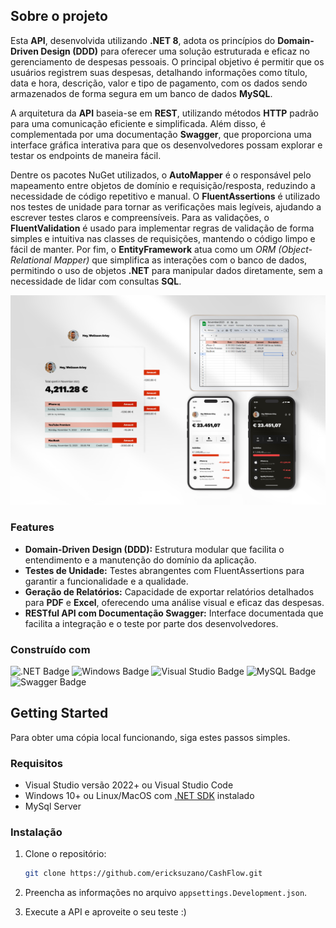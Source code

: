 ## Sobre o projeto

Esta **API**, desenvolvida utilizando **.NET 8**, adota os princípios do **Domain-Driven Design (DDD)** para oferecer uma solução estruturada e eficaz no gerenciamento de despesas pessoais. O principal objetivo é permitir que os usuários registrem suas despesas, detalhando informações como título, data e hora, descrição, valor e tipo de pagamento, com os dados sendo armazenados de forma segura em um banco de dados **MySQL**.

A arquitetura da **API** baseia-se em **REST**, utilizando métodos **HTTP** padrão para uma comunicação eficiente e simplificada. Além disso, é complementada por uma documentação **Swagger**, que proporciona uma interface gráfica interativa para que os desenvolvedores possam explorar e testar os endpoints de maneira fácil.

Dentre os pacotes NuGet utilizados, o **AutoMapper** é o responsável pelo mapeamento entre objetos de domínio e requisição/resposta, reduzindo a necessidade de código repetitivo e manual. O **FluentAssertions** é utilizado nos testes de unidade para tornar as verificações mais legíveis, ajudando a escrever testes claros e compreensíveis. Para as validações, o **FluentValidation** é usado para implementar regras de validação de forma simples e intuitiva nas classes de requisições, mantendo o código limpo e fácil de manter. Por fim, o **EntityFramework** atua como um *ORM (Object-Relational Mapper)* que simplifica as interações com o banco de dados, permitindo o uso de objetos **.NET** para manipular dados diretamente, sem a necessidade de lidar com consultas **SQL**.

![Imagem](heroimage.png)

### Features
- **Domain-Driven Design (DDD):** Estrutura modular que facilita o entendimento e a manutenção do domínio da aplicação.
- **Testes de Unidade:** Testes abrangentes com FluentAssertions para garantir a funcionalidade e a qualidade.
- **Geração de Relatórios:** Capacidade de exportar relatórios detalhados para **PDF** e **Excel**, oferecendo uma análise visual e eficaz das despesas.
- **RESTful API com Documentação Swagger:** Interface documentada que facilita a integração e o teste por parte dos desenvolvedores.

### Construído com
![.NET Badge](https://img.shields.io/badge/.NET-512BD4?logo=dotnet&logoColor=fff&style=flat-square)
![Windows Badge](https://img.shields.io/badge/Windows-blue?style=flat-square&logo=Windows)
![Visual Studio Badge](https://img.shields.io/badge/Visual%20Studio-indigo?style=flat-square&logo=Visual%20Studio)
![MySQL Badge](https://img.shields.io/badge/MySQL-4479A1?logo=mysql&logoColor=fff&style=flat-square)
![Swagger Badge](https://img.shields.io/badge/Swagger-85EA2D?logo=swagger&logoColor=000&style=flat-square)


## Getting Started
Para obter uma cópia local funcionando, siga estes passos simples.

### Requisitos
* Visual Studio versão 2022+ ou Visual Studio Code
* Windows 10+ ou Linux/MacOS com [.NET SDK](https://dotnet.microsoft.com/en-us/download/dotnet/8.0) instalado
* MySql Server

### Instalação
1. Clone o repositório: 
    ```sh
    git clone https://github.com/ericksuzano/CashFlow.git
    ```

2. Preencha as informações no arquivo `appsettings.Development.json`.
3. Execute a API e aproveite o seu teste :)
